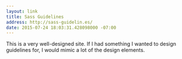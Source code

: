 ```yaml
---
layout: link
title: Sass Guidelines
address: http://sass-guidelin.es/
date: 2015-07-24 18:03:31.428098000 -07:00
---
```


This is a very well-designed site. If I had something I wanted to design guidelines for, I would mimic a lot of the design elements.
